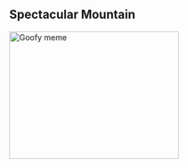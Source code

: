 <!DOCTYPE html>
<html>
<body>

<h2>Spectacular Mountain</h2>
<img src="goofymeme/EBjQFBM.jpg" alt="Goofy meme" style="width:304px;height:228px;">

</body>
</html>
